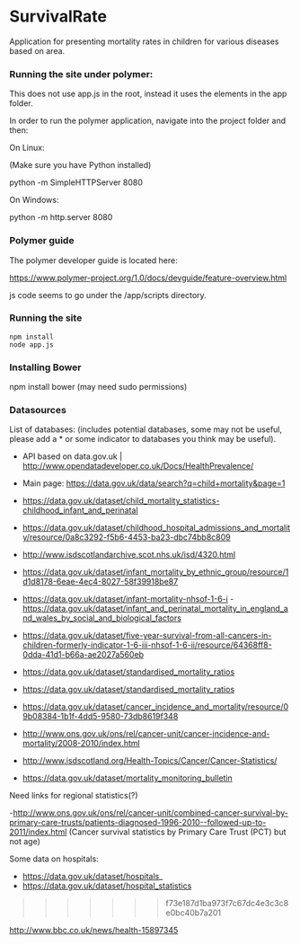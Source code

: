 # SurvivalRate
Application for presenting mortality rates in children for various diseases based on area.

### Running the site under polymer:

This does not use app.js in the root, instead it uses the elements in the app folder.

In order to run the polymer application, navigate into the project folder and then:

On Linux:

(Make sure you have Python installed)

python -m SimpleHTTPServer 8080

On Windows:

python -m http.server 8080

### Polymer guide

The polymer developer guide is located here:

https://www.polymer-project.org/1.0/docs/devguide/feature-overview.html

js code seems to go under the /app/scripts directory.

### Running the site
```
npm install
node app.js
```

### Installing Bower

npm install bower (may need sudo permissions)

### Datasources

List of databases: (includes potential databases, some may not be useful, please add a * or some indicator to databases you think may be useful).

- API based on data.gov.uk | http://www.opendatadeveloper.co.uk/Docs/HealthPrevalence/

- Main page: https://data.gov.uk/data/search?q=child+mortality&page=1
- https://data.gov.uk/dataset/child_mortality_statistics-childhood_infant_and_perinatal
- https://data.gov.uk/dataset/childhood_hospital_admissions_and_mortality/resource/0a8c3292-f5b6-4453-ba23-dbc74bb8c809
- http://www.isdscotlandarchive.scot.nhs.uk/isd/4320.html
- https://data.gov.uk/dataset/infant_mortality_by_ethnic_group/resource/1d1d8178-6eae-4ec4-8027-58f39918be87
- https://data.gov.uk/dataset/infant-mortality-nhsof-1-6-i
-https://data.gov.uk/dataset/infant_and_perinatal_mortality_in_england_and_wales_by_social_and_biological_factors
- https://data.gov.uk/dataset/five-year-survival-from-all-cancers-in-children-formerly-indicator-1-6-iii-nhsof-1-6-ii/resource/64368ff8-0dda-41d1-b66a-ae2027a560eb
- https://data.gov.uk/dataset/standardised_mortality_ratios
- https://data.gov.uk/dataset/standardised_mortality_ratios
- https://data.gov.uk/dataset/cancer_incidence_and_mortality/resource/09b08384-1b1f-4dd5-9580-73db8619f348
- http://www.ons.gov.uk/ons/rel/cancer-unit/cancer-incidence-and-mortality/2008-2010/index.html
- http://www.isdscotland.org/Health-Topics/Cancer/Cancer-Statistics/
- https://data.gov.uk/dataset/mortality_monitoring_bulletin

Need links for regional statistics(?)

-http://www.ons.gov.uk/ons/rel/cancer-unit/combined-cancer-survival-by-primary-care-trusts/patients-diagnosed-1996-2010--followed-up-to-2011/index.html
(Cancer survival statistics by Primary Care Trust (PCT) but not age)

Some data on hospitals:

- https://data.gov.uk/dataset/hospitals_
- https://data.gov.uk/dataset/hospital_statistics

>>>>>>> f73e187d1ba973f7c67dc4e3c3c8e0bc40b7a201


http://www.bbc.co.uk/news/health-15897345
